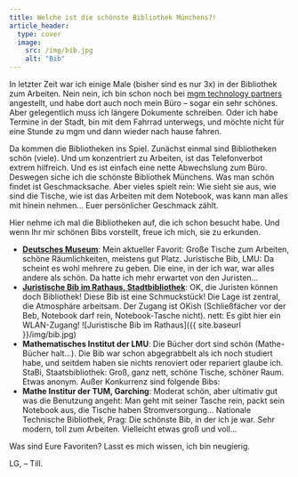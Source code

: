 ```yaml
---
title: Welche ist die schönste Bibliothek Münchens?!
article_header:
  type: cover
  image:
    src: /img/bib.jpg
    alt: "Bib"
---
```


In letzter Zeit war ich einige Male (bisher sind es nur 3x) in der Bibliothek zum Arbeiten. Nein nein, ich bin schon noch bei [mgm technology partners](http://mgm-tp.com) angestellt, und habe dort auch noch mein Büro – sogar ein sehr schönes. Aber gelegentlich muss ich längere Dokumente schreiben. Oder ich habe Termine in der Stadt, bin mit dem Fahrrad unterwegs, und möchte nicht für eine Stunde zu mgm und dann wieder nach hause fahren.

Da kommen die Bibliotheken ins Spiel. Zunächst einmal sind Bibliotheken schön (viele). Und um konzentriert zu Arbeiten, ist das Telefonverbot extrem hilfreich. Und es ist einfach eine nette Abwechslung zum Büro. Deswegen siche ich die schönste Bibliothek Münchens. Was man schön findet ist Geschmacksache. Aber vieles spielt rein: Wie sieht sie aus, wie sind die Tische, wie ist das Arbeiten mit dem Notebook, was kann man alles mit hinein nehmen… Euer persönlicher Geschmack zählt.

Hier nehme ich mal die Bibliotheken auf, die ich schon besucht habe. Und wenn Ihr mir schönen Bibs vorstellt, freue ich mich, sie zu erkunden.

* **[Deutsches Museum](http://www.deutsches-museum.de/bibliothek/)**: Mein aktueller Favorit: Große Tische zum Arbeiten, schöne Räumlichkeiten, meistens gut Platz.
Juristische Bib, LMU: Da scheint es wohl mehrere zu geben. Die eine, in der ich war, war alles andere als schön. Da hatte ich mehr erwartet von den Juristen…
* **[Juristische Bib im Rathaus, Stadtbibliothek](http://www.muenchen.de/rathaus/Stadtinfos/Rundgang-durch-das-Neue-Rathaus/Juristische-Bibliothek.html)**: OK, die Juristen können doch Bibliothek! Diese Bib ist eine Schmuckstück! Die Lage ist zentral, die Atmosphäre arbeitsam. Der Zugang ist OKish (Schließfächer vor der Beb, Notebook darf rein, Notebook-Tasche nicht). nett: Es gibt hier ein WLAN-Zugang! ![Juristische Bib im Rathaus]({{ site.baseurl }}/img/bib.jpg)
* **Mathematisches Institut der LMU**: Die Bücher dort sind schön (Mathe-Bücher halt…). Die Bib war schon abgegrabbelt als ich noch studiert habe, und seitdem haben sie nichts renoviert oder repariert glaube ich.
StaBi, Staatsbibliothek: Groß, ganz nett, schöne Tische, schöner Raum. Etwas anonym.
Außer Konkurrenz sind folgende Bibs:
* **Mathe Institur der TUM, Garching**: Moderat schön, aber ultimativ gut was die Benutzung angeht: Man geht mit seiner Tasche rein, packt sein Notebook aus, die Tische haben Stromversorgung…
Nationale Technische Bibliothek, Prag: Die schönste Bib, in der ich je war. Sehr modern, toll zum Arbeiten. Vielleicht etwas groß und voll…

Was sind Eure Favoriten? Lasst es mich wissen, ich bin neugierig.

LG,
– Till.